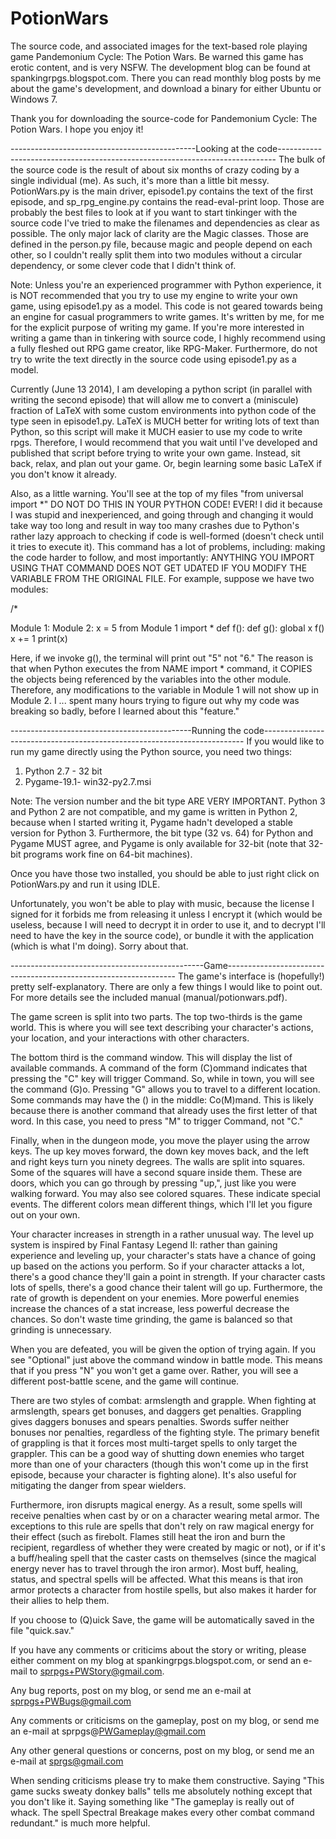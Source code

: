PotionWars
==========

The source code, and associated images for the text-based role playing game Pandemonium Cycle: The Potion Wars. Be warned this game has erotic content, and is very NSFW. The development blog can be 
found at spankingrpgs.blogspot.com. There you can read monthly blog posts by me about the game's development, and download a binary for either Ubuntu or Windows 7.

Thank you for downloading the source-code for Pandemonium Cycle: The Potion Wars. I hope you enjoy it!

----------------------------------------------Looking at the code-----------------------------------------------------------------------------
The bulk of the source code is the result of about six months of crazy coding by a single individual (me). As such, it's more than a little bit messy. PotionWars.py is the main driver, episode1.py contains
the text of the first episode, and sp_rpg_engine.py contains the read-eval-print loop. Those are probably the best files to look at if you want to start tinkinger with the source code I've tried to make 
the filenames and
dependencies as clear as possible. The only major lack of clarity are the Magic classes. Those are defined in the person.py file, because magic and people depend on 
each other, so I couldn't really split them into two modules without a circular dependency, or some clever code that I didn't think of.

Note: Unless you're an experienced programmer with Python experience, it is NOT recommended that you try to use my engine to write your own game, using episode1.py as a model. This code is not geared
towards being an engine for casual programmers to write games. It's written by me, for me for the explicit purpose of writing my game. If you're more interested in writing a game than in tinkering with
source code, I highly recommend using a fully fleshed out RPG game creator, like RPG-Maker. Furthermore, do not
try to write the text directly in the source code using episode1.py as a model.

Currently (June 13 2014), I am developing a python
script (in parallel with writing the second episode) that will allow me to convert a (miniscule) fraction of LaTeX with some custom environments into python code of the
type seen in episode1.py. LaTeX is MUCH better for writing lots of text than Python, so this script will make it MUCH easier to use my code to write rpgs. Therefore, I 
would recommend that you wait until I've developed and published that script before trying to write your own game. Instead, sit back, relax, and plan out your game. Or,
begin learning some basic LaTeX if you don't know it already.

Also, as a little warning. You'll see at the top of my files "from universal import *" DO NOT DO THIS IN YOUR PYTHON CODE! EVER! I did it because I was stupid and
inexperienced, and going through and changing it would take way too long and result in way too many crashes due to Python's rather lazy approach to checking if code is
well-formed (doesn't check until it tries to execute it). This command has a lot of problems, including: making the code harder to follow, and most importantly: ANYTHING
YOU IMPORT USING THAT COMMAND DOES NOT GET UDATED IF YOU MODIFY THE VARIABLE FROM THE ORIGINAL FILE. For example, suppose we have two modules:

/*

Module 1:               Module 2:
x = 5                   from Module 1 import *
def f():                def g():
    global x                f()
    x += 1                  print(x)

Here, if we invoke g(), the terminal will print out "5" not "6." The reason is that when Python executes the from NAME import * command, it COPIES the objects being referenced by the variables 
into the other module. Therefore, any modifications to the variable in Module 1 will not show up in Module 2. I ... spent many hours trying to figure out why my code
was breaking so badly, before I learned about this "feature."


---------------------------------------------Running the code-------------------------------------------------------------------------
If you would like to run my game directly using the Python source, you need two things:

1. Python 2.7 - 32 bit
2. Pygame-19.1- win32-py2.7.msi

Note: The version number and the bit type ARE VERY IMPORTANT. Python 3 and Python 2 are not compatible, and my game is written in Python 2, because when I started 
writing it, Pygame hadn't developed a stable version for Python 3. Furthermore, the bit type (32 vs. 64) for Python and Pygame MUST agree, and Pygame is only available for
32-bit (note that 32-bit programs work fine on 64-bit machines).

Once you have those two installed, you should be able to just right click on PotionWars.py and run it using IDLE.

Unfortunately, you won't be able to play with music, because the license I signed for it forbids me from releasing it unless I encrypt it (which would be useless, because
I will need to decrypt it in order to use it, and to decrypt I'll need to have the key in the source code), or bundle it with the application (which is what I'm doing). Sorry about that.


------------------------------------------------Game-----------------------------------------------------------------
The game's interface is (hopefully!) pretty self-explanatory. There are only a few things I would like to point out. For more details see the included manual (manual/potionwars.pdf).

The game screen is split into two parts. The top two-thirds is the game world. This is where you will see text describing your character's actions, your location, and
your interactions with other characters.

The bottom third is the command window. This will display the list of available commands. A command of the form (C)ommand indicates that pressing the "C" key will
trigger Command. So, while in town, you will see the command (G)o. Pressing "G" allows you to travel to a different location. Some commands may have the () in the
middle: Co(M)mand. This is likely because there is another command that already uses the first letter of that word. In this case, you need to press "M" to trigger Command, 
not "C."

Finally, when in the dungeon mode, you move the player using the arrow keys. The up key moves forward, the down key moves back, and the left and right keys turn you
ninety degrees. The walls are split into squares. Some of the squares will have a second square inside them. These are doors, which you can go through by pressing "up,",
just like you were walking forward. You may also see colored squares. These indicate special events. The different colors mean different things, which I'll let you figure out
on your own. 

Your character increases in strength in a rather unusual way. The level up system is inspired by Final Fantasy Legend II: rather than gaining experience and
leveling up, your character's stats have a chance of going up based on the actions you perform. So if your character attacks a lot, there's a good chance they'll
gain a point in strength. If your character casts lots of spells, there's a good chance their talent will go up.
Furthermore, the rate of growth is dependent on your enemies. More powerful enemies increase the chances of a stat increase, less powerful decrease the chances. So don't
waste time grinding, the game is balanced so that grinding is unnecessary.

When you are defeated, you will be given the option of trying again. If you see "Optional" just above the command window in battle mode. This means that if you press "N" you
won't get a game over. Rather, you will see a different post-battle scene, and the game will continue. 

There are two styles of combat: armslength and grapple. When fighting at armslength, spears get bonuses, and daggers get penalties. Grappling gives daggers bonuses and
spears penalties. Swords suffer neither bonuses nor penalties, regardless of the fighting style. The primary benefit of grappling is that it forces most multi-target
spells to only target the grappler. This can be a good way of shutting down enemies who target more than one of your characters (though this won't come up in the first
episode, because your character is fighting alone). It's also useful for mitigating the danger from spear wielders.

Furthermore, iron disrupts magical energy. As a result, some spells will receive penalties when cast by or on a character wearing metal armor. The exceptions to this
rule are spells that don't rely on raw magical energy for their effect (such as firebolt. Flames still heat the iron and burn the recipient, regardless of whether they
were created by magic or not), or if it's a buff/healing spell that the caster casts on themselves (since the magical energy never has to travel through the iron
armor). Most buff, healing, status, and spectral spells will be affected. What this means is that iron armor protects a character from hostile spells, but 
also makes it harder for their allies to help them.

If you choose to (Q)uick Save, the game will be automatically saved in the file "quick.sav."


If you have any comments or criticims about the story or writing, please either comment on my blog at spankingrpgs.blogspot.com, or send an e-mail to 
sprpgs+PWStory@gmail.com.

Any bug reports, post on my blog, or send me an e-mail at sprpgs+PWBugs@gmail.com

Any comments or criticisms on the gameplay, post on my blog, or send me an e-mail at sprpgs@PWGameplay@gmail.com

Any other general questions or concerns, post on my blog, or send me an e-mail at sprgs@gmail.com

When sending criticisms please try to make them constructive. Saying "This game sucks sweaty donkey balls" tells me absolutely nothing except that you don't like it.
Saying something like "The gameplay is really out of whack. The spell Spectral Breakage makes every other combat command redundant." is much more helpful.

